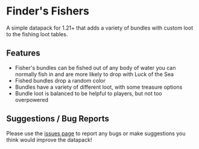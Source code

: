 # Finder's Fishers

A simple datapack for 1.21+ that adds a variety of bundles with custom loot to the fishing loot tables.

## Features

- Fisher's bundles can be fished out of any body of water you can normally fish in and are more likely to drop with Luck of the Sea
- Fished bundles drop a random color
- Bundles have a variety of different loot, with some treasure options
- Bundle loot is balanced to be helpful to players, but not too overpowered

## Suggestions / Bug Reports

Please use the [issues page](https://github.com/mmsheeks/finders-fishers/issues) to report any bugs or make suggestions you think would improve the datapack!